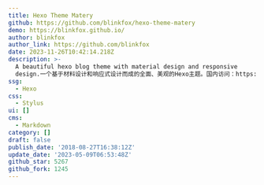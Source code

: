 ```yaml
---
title: Hexo Theme Matery
github: https://github.com/blinkfox/hexo-theme-matery
demo: https://blinkfox.github.io/
author: blinkfox
author_link: https://github.com/blinkfox
date: 2023-11-26T10:42:14.218Z
description: >-
  A beautiful hexo blog theme with material design and responsive
  design.一个基于材料设计和响应式设计而成的全面、美观的Hexo主题。国内访问：https://blinkfox.com
ssg:
  - Hexo
css:
  - Stylus
ui: []
cms:
  - Markdown
category: []
draft: false
publish_date: '2018-08-27T16:38:12Z'
update_date: '2023-05-09T06:53:48Z'
github_star: 5267
github_fork: 1245
---
```

